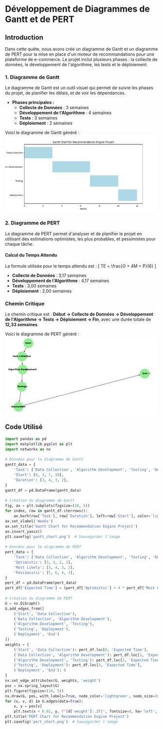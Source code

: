 
# Développement de Diagrammes de Gantt et de PERT

## Introduction
Dans cette quête, nous avons créé un diagramme de Gantt et un diagramme de PERT pour la mise en place d'un moteur de recommandations pour une plateforme de e-commerce. Le projet inclut plusieurs phases : la collecte de données, le développement de l'algorithme, les tests et le déploiement.

### 1. Diagramme de Gantt
Le diagramme de Gantt est un outil visuel qui permet de suivre les phases du projet, de planifier les délais, et de voir les dépendances.

- **Phases principales :**
  - **Collecte de Données** : 3 semaines
  - **Développement de l'Algorithme** : 4 semaines
  - **Tests** : 3 semaines
  - **Déploiement** : 2 semaines

Voici le diagramme de Gantt généré :
![Diagramme de Gantt](gantt_chart.png)

### 2. Diagramme de PERT
Le diagramme de PERT permet d'analyser et de planifier le projet en utilisant des estimations optimistes, les plus probables, et pessimistes pour chaque tâche.

#### Calcul du Temps Attendu
La formule utilisée pour le temps attendu est :
\[ TE = \frac{O + 4M + P}{6} \]

- **Collecte de Données** : 3,17 semaines
- **Développement de l'Algorithme** : 4,17 semaines
- **Tests** : 3,00 semaines
- **Déploiement** : 2,00 semaines

### Chemin Critique
Le chemin critique est : **Début → Collecte de Données → Développement de l'Algorithme → Tests → Déploiement → Fin**, avec une durée totale de **12,33 semaines**.

Voici le diagramme de PERT généré :
![Diagramme de PERT](pert_chart.png)

## Code Utilisé
```python
import pandas as pd
import matplotlib.pyplot as plt
import networkx as nx

# Données pour le diagramme de Gantt
gantt_data = {
    'Task': ['Data Collection', 'Algorithm Development', 'Testing', 'Deployment'],
    'Start': [0, 3, 7, 10],
    'Duration': [3, 4, 3, 2],
}
gantt_df = pd.DataFrame(gantt_data)

# Création du diagramme de Gantt
fig, ax = plt.subplots(figsize=(10, 5))
for index, row in gantt_df.iterrows():
    ax.barh(row['Task'], row['Duration'], left=row['Start'], color='lightblue')
ax.set_xlabel('Weeks')
ax.set_title('Gantt Chart for Recommendation Engine Project')
ax.invert_yaxis()
plt.savefig('gantt_chart.png')  # Sauvegarder l'image

# Données pour le diagramme de PERT
pert_data = {
    'Task': ['Data Collection', 'Algorithm Development', 'Testing', 'Deployment'],
    'Optimistic': [2, 3, 2, 1],
    'Most Likely': [3, 4, 3, 2],
    'Pessimistic': [5, 6, 4, 3],
}
pert_df = pd.DataFrame(pert_data)
pert_df['Expected Time'] = (pert_df['Optimistic'] + 4 * pert_df['Most Likely'] + pert_df['Pessimistic']) / 6

# Création du diagramme de PERT
G = nx.DiGraph()
G.add_edges_from([
    ('Start', 'Data Collection'),
    ('Data Collection', 'Algorithm Development'),
    ('Algorithm Development', 'Testing'),
    ('Testing', 'Deployment'),
    ('Deployment', 'End')
])
weights = {
    ('Start', 'Data Collection'): pert_df.loc[0, 'Expected Time'],
    ('Data Collection', 'Algorithm Development'): pert_df.loc[1, 'Expected Time'],
    ('Algorithm Development', 'Testing'): pert_df.loc[2, 'Expected Time'],
    ('Testing', 'Deployment'): pert_df.loc[3, 'Expected Time'],
    ('Deployment', 'End'): 0
}
nx.set_edge_attributes(G, weights, 'weight')
pos = nx.spring_layout(G)
plt.figure(figsize=(10, 5))
nx.draw(G, pos, with_labels=True, node_color='lightgreen', node_size=2000, font_size=10, font_weight='bold')
for (u, v, d) in G.edges(data=True):
    x, y = pos[v]
    plt.text(x + 0.02, y, f"{d['weight']:.2f}", fontsize=8, ha='left', va='center', color='black')
plt.title('PERT Chart for Recommendation Engine Project')
plt.savefig('pert_chart.png')  # Sauvegarder l'image
```
